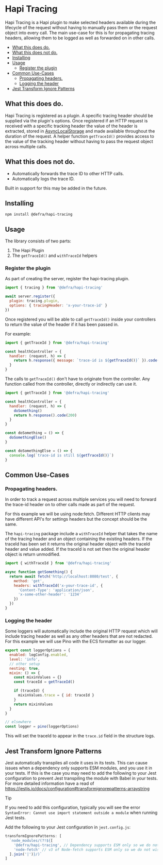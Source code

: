 # Hapi Tracing

Hapi Tracing is a Hapi plugin to make selected headers available during the lifecycle of the request without having to manually pass them or the request object into every call.
The main use-case for this is for propagating tracing headers, allowing them to be logged as well as forwarded on in other calls.

- [What this does do.](#what-this-does-do)
- [What this does not do.](#what-this-does-not-do)
- [Installing](#installing)
- [Usage](#usage)
  - [Register the plugin](#register-the-plugin)
- [Common Use-Cases](#common-use-cases)
  - [Propagating headers.](#propagating-headers)
  - [Logging the header](#logging-the-header)
- [Jest Transform Ignore Patterns](#jest-transform-ignore-patterns)

## What this does do.

Hapi Tracing is registered as a plugin. A specific tracing header should be supplied via the plugin's options.
Once registered if an HTTP request is received with a specific tracking header the value of the header is extracted, stored in [AsyncLocalStorage](https://nodejs.org/api/async_context.html) and made available throughout the duration of the request.
A helper function `getTraceId()` provides access to the value of the tracking header without having to pass the request object across multiple calls.

## What this does not do.

- Automatically forwards the trace ID to other HTTP calls.
- Automatically logs the trace ID.

Built in support for this may be added in the future.

## Installing

`npm install @defra/hapi-tracing`

## Usage

The library consists of two parts:

1. The Hapi Plugin
2. The `getTraceId()` and `withTraceId` helpers

### Register the plugin

As part of creating the server, register the hapi-tracing plugin.

```js
import { tracing } from '@defra/hapi-tracing'

await server.register({
  plugin: tracing.plugin,
  options: { tracingHeader: 'x-your-trace-id' }
})
```

Once registered you will be able to call `getTraceId()` inside your controllers to return the value of the header if it has been passed in.

For example:

```js
import { getTraceId } from '@defra/hapi-tracing'

const healthController = {
  handler: (request, h) => {
    return h.response({ message: `trace-id is ${getTraceId()}` }).code(200)
  }
}
```

The calls to `getTraceId()` don't have to originate from the controller. Any function called from the controller, directly or indirectly can use it.

```js
import { getTraceId } from '@defra/hapi-tracing'

const healthController = {
  handler: (request, h) => {
    doSomething()
    return h.response().code(200)
  }
}

const doSomething = () => {
  doSomethingElse()
}

const doSomethingElse = () => {
  console.log(`trace-id is still ${getTraceId()}`)
}
```

## Common Use-Cases

### Propagating headers.

In order to track a request across multiple services you will need to forward the trace-id header on to other calls made as part of the request.

For this example we will be using node:fetch. Different HTTP clients may have different API's for settings headers but the concept should be the same.

The `hapi-tracing` package include a `withTraceId` helper that takes the name of the tracing header and an object containing the existing headers.
If the traceId has been set it returns the original header object with the traceId header and value added. If the traceId is not set then the original header object is return unmodified.

```js
import { withTraceId } from '@defra/hapi-tracing'

async function getSomething() {
  return await fetch('http://localhost:8080/test', {
    method: 'get',
    headers: withTraceId('x-your-trace-id', {
      'Content-Type': 'application/json',
      'x-some-other-header': '1234'
    })
  })
}
```

### Logging the header

Some loggers will automatically include the original HTTP request which will include tracing header as well as any other headers that are not redacted.
For this example we will use Pino with the ECS formatter as our logger.

```js
export const loggerOptions = {
  enabled: logConfig.enabled,
  level: 'info',
  // other setup
  nesting: true,
  mixin: () => {
    const mixinValues = {}
    const traceId = getTraceId()

    if (traceId) {
      mixinValues.trace = { id: traceId }
    }
    return mixinValues
  }
}

// elsewhere
const logger = pino(loggerOptions)
```

This will set the traceId to appear in the `trace.id` field in the structure logs.

## Jest Transform Ignore Patterns

Jest automatically transpiles all code it uses in its tests. This can cause issues when a dependency only supports ESM modules, and you use it in your tests. If this is the case you may need to add the following to your Jest configuration to prevent Jest transpiling the module with Babel in your tests.
For more detailed information have a read of https://jestjs.io/docs/configuration#transformignorepatterns-arraystring

> [!TIP]
> If you need to add this configuration, typically you will see the error `SyntaxError: Cannot use import statement outside a module` when running Jest tests.

Add the following to your Jest configuration in `jest.config.js`:

```js
transformIgnorePatterns: [
  `node_modules/(?!${[
    '@defra/hapi-tracing', // Dependency supports ESM only so we do not wish to transpile it in our tests. It's already ready to go
    'node-fetch' // v3 of Node-fetch supports ESM only so we do not wish to transpile it in our tests. It's already ready to go
  ].join('|')}/)`
]
```
